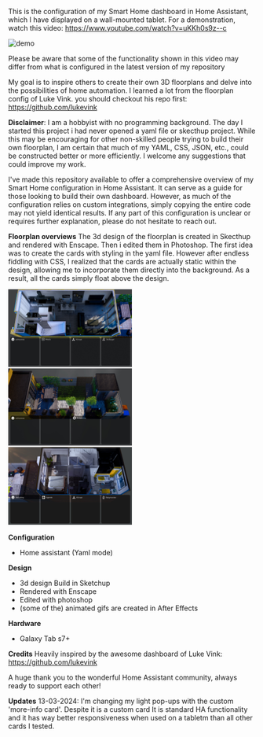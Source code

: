 This is the configuration of my Smart Home dashboard in Home Assistant, which I have displayed on a wall-mounted tablet. For a demonstration, watch this video: https://www.youtube.com/watch?v=uKKh0s9z--c

![demo](www/ui/screenshots/demo_dashboard_comprs.gif)

Please be aware that some of the functionality shown in this video may differ from what is configured in the latest version of my repository

My goal is to inspire others to create their own 3D floorplans and delve into the possibilities of home automation. I learned a lot from the floorplan config of Luke Vink. you should checkout his repo first:
https://github.com/lukevink

**Disclaimer**:  I am  a hobbyist with no programming background. The day I started this project i had never opened a yaml file or skecthup project.  While this  may be encouraging for other non-skilled people trying to build their own floorplan,  I am certain that much of my YAML, CSS, JSON, etc., could be constructed better or more efficiently.  I welcome any suggestions that could improve my work. 

I've made this repository available to offer a comprehensive overview of my Smart Home configuration in Home Assistant. It can serve as a guide for those looking to build their own dashboard. However, as much of the configuration relies on custom integrations, simply copying the entire code may not yield identical results. If any part of this configuration is unclear or requires further explanation, please do not hesitate to reach out. 


**Floorplan overviews**
The 3d design of the floorplan is created in Skecthup and rendered with Enscape. Then i edited them in Photoshop. The first idea was to create the cards with styling in the yaml file. However after endless fiddling with CSS, I realized that the cards are actually static within the design, allowing me to incorporate them directly into the background. As a result, all the cards simply float above the design.

<img src="www/ui/floorplan/0fl/floorplanday.jpg" width="50%" alt="demo">

<img src="www/ui/floorplan/tuin/tuinplan_day.jpg" width="50%" alt="demo">

<img src="www/ui/floorplan/1fl/1fl_dayview.jpg" width="50%" alt="demo">


**Configuration**
- Home assistant (Yaml mode)

**Design**
- 3d design Build in Sketchup
- Rendered with Enscape
- Edited with photoshop
- (some of the) animated gifs are created in After Effects


**Hardware**
- Galaxy Tab s7+


**Credits**
Heavily inspired by the awesome dashboard of Luke Vink: https://github.com/lukevink

A huge thank you to the wonderful Home Assistant community, always ready to support each other!

**Updates**
13-03-2024: I'm changing my light pop-ups with the custom 'more-info card'. Despite it is a custom card It is standard HA functionality and it has way better responsiveness when used on a tabletm than all other cards I tested.